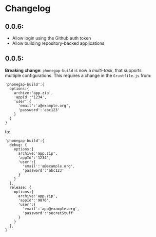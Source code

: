# Changelog

## 0.0.6:
* Allow login using the Github auth token
* Allow building repository-backed applications

## 0.0.5:
**Breaking change**: ```phonegap-build``` is now a *multi-task*, that supports multiple configurations.
This requires a change in the ```Gruntfile.js``` from:

    'phonegap-build':{
      options:{
        archive:'app.zip',
        'appId':'1234',
        'user':{
          'email':'a@example.org',
          'password':'abc123'
        }
      }
    }
to:

    'phonegap-build':{
      debug: {
        options:{
          archive:'app.zip',
          'appId':'1234',
          'user':{
            'email':'a@example.org',
            'password':'abc123'
          }
        }
      },
      release: {
        options:{
          archive:'app.zip',
          'appId':'9876',
          'user':{
            'email':'app@example.org',
            'password':'secretStuff'
          }
        }
      },
    }
